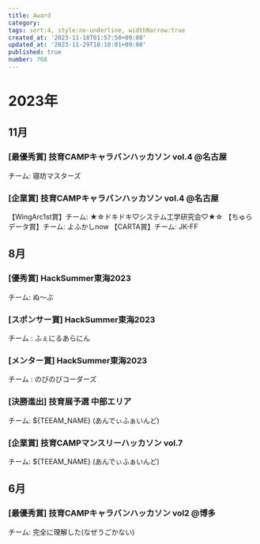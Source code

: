 ```yaml
---
title: Award
category:
tags: sort:4, style:no-underline, widthNarrow:true
created_at: '2023-11-18T01:57:58+09:00'
updated_at: '2023-11-29T18:10:01+09:00'
published: true
number: 768
---
```


# 2023年

## 11月
### [最優秀賞] 技育CAMPキャラバンハッカソン vol.4 @名古屋
チーム: 寝坊マスターズ

### [企業賞] 技育CAMPキャラバンハッカソン vol.4 @名古屋
【WingArc1st賞】チーム: ★☆ドキドキ♡システム工学研究会♡★☆
【ちゅらデータ賞】チーム: よふかしnow
【CARTA賞】チーム: JK-FF

## 8月
### [優秀賞] HackSummer東海2023
チーム: ぬ〜ぶ

### [スポンサー賞] HackSummer東海2023
チーム : ふぇにるあらにん

### [メンター賞] HackSummer東海2023
チーム : のびのびコーダーズ

### [決勝進出] 技育展予選 中部エリア
チーム: ${TEEAM_NAME} (あんでぃふぁいんど)
### [企業賞] 技育CAMPマンスリーハッカソン vol.7
チーム: ${TEEAM_NAME} (あんでぃふぁいんど)

## 6月
### [最優秀賞] 技育CAMPキャラバンハッカソン vol2 @博多
チーム: 完全に理解した(なぜうごかない)

